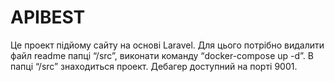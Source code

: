 # APIBEST
Це проект підйому сайту на основі Laravel.
Для цього потрібно видалити файл readme папці “/src”, виконати команду “docker-compose up -d”. В папці “/src” знаходиться проект.
Дебагер доступний на порті 9001.
